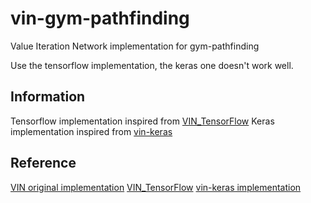 # vin-gym-pathfinding
Value Iteration Network implementation for gym-pathfinding

Use the tensorflow implementation, the keras one doesn't work well.

## Information

Tensorflow implementation inspired from [VIN_TensorFlow](https://github.com/zuoxingdong/VIN_TensorFlow)
Keras implementation inspired from [vin-keras](https://github.com/neka-nat/vin-keras)

## Reference

[VIN original implementation](https://github.com/avivt/VIN)
[VIN_TensorFlow](https://github.com/zuoxingdong/VIN_TensorFlow)
[vin-keras implementation](https://github.com/neka-nat/vin-keras)

